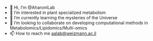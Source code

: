- 👋 Hi, I’m @AharoniLab
- 👀 I’m interested in plant specialized metabolism 
- 🌱 I’m currently learning the mysteries of the Universe
- 💞️ I’m looking to collaborate on developing computational methods in Metabolomics/Lipidomics/Multi-omics
- 📫 How to reach me aalab@weizmann.ac.il

<!---
AharoniLab/AharoniLab is a ✨ special ✨ repository because its `README.md` (this file) appears on your GitHub profile.
You can click the Preview link to take a look at your changes.
--->
